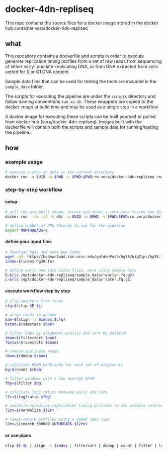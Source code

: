# docker-4dn-repliseq

This repo contains the source files for a docker image stored in the docker hub container vera/docker-4dn-repliseq

## what

This repository contains a dockerfile and scripts in order to execute generate replication timing profiles from a set of raw reads from sequencing of either early- and late-replicating DNA, or from DNA extracted from cells sorted for S or G1 DNA content.

Sample data files that can be used for testing the tools are included in the `sample_data` folder.

The scripts for executing the pipeline are under the `scripts` directory and follow naming conventions `run_xx.sh`. These wrappers are copied to the docker image at build time and may be used as a single step in a workflow.

A docker image for executing these scripts can be built yourself or pulled from docker hub (vera/docker-4dn-repliseq). Images built with the dockerfile will contain both the scripts and sample data for running/testing the pipeline.

## how

### example usage
```bash
# execute a step on data in the current directory
docker run -u $UID -w $PWD -v $PWD:$PWD:rw vera/docker-4dn-repliseq <name_of_script> <args> 
````

### step-by-step workflow

#### setup
```bash
# pull the pre-built image, create and enter a container inside the directory with your data
docker run --rm -it -h d4r -u $UID -w $PWD -v $PWD:$PWD:rw vera/docker-4dn-repliseq

# define number of CPU threads to use for the pipeline
export NUMTHREADS=8
```
#### define your input files

```bash
# download hg38 and make bwa index
wget -qO- http://hgdownload.cse.ucsc.edu/goldenPath/hg38/bigZips/hg38.fa.gz | gunzip -c > hg38.fa
index=$(index hg38.fa)

# define early and late fastq files, here using sample data
E=$(ls /opt/docker-4dn-repliseq/sample_data/*early*.fq.gz)
L=$(ls /opt/docker-4dn-repliseq/sample_data/*late*.fq.gz)
```

#### execute workflow step by step

```bash
# clip adapters from reads
cfq=$(clip $E $L)

# align reads to genome
bam=$(align -i $index $cfq)
bstat=$(samstats $bam)

# filter bams by alignment quality and sort by position
sbam=$(filtersort $bam)
fbstat=$(samstats $sbam)

# remove duplicate reads
rbam=$(dedup $sbam)

# calculate RPKM bedGraphs for each set of alignments
bg=$(count $rbam)

# filter windows with a low average RPKM
fbg=$(filter $bg)

# calculate log2 ratios between early and late
l2r=$(log2ratio $fbg)

# quantile-normalize replication timing profiles to the example reference bedGraph
l2rn=$(normalize $l2r)

# loess-smooth profiles using a 300kb span size
l2rs=$(smooth 300000 $NTHREADS $l2rn)

```
#### or use pipes
```bash
clip $E $L | align -i $index | filtersort | dedup | count | filter | log2ratio | normalize
```
